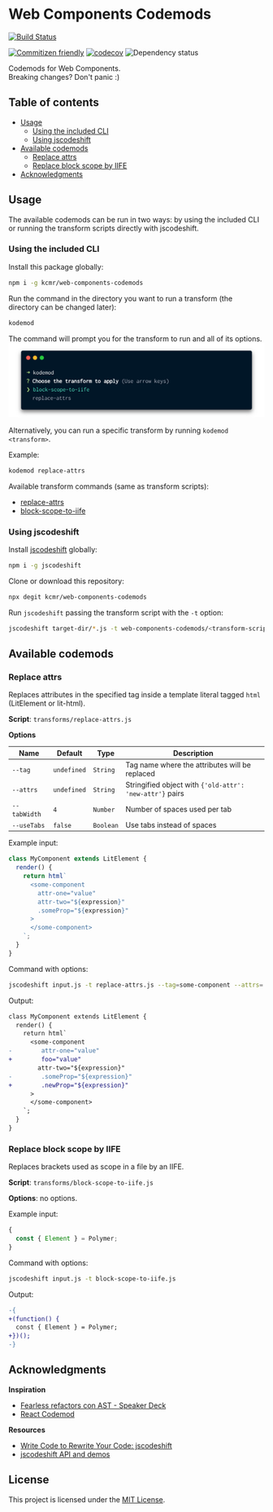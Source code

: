 # Web Components Codemods

[![Build Status](https://travis-ci.com/kcmr/web-components-codemods.svg?branch=master)](https://travis-ci.com/kcmr/web-components-codemods)

<!-- [![npm version](https://badge.fury.io/js/web-components-codemods.svg)](https://badge.fury.io/js/web-components-codemods) -->

[![Commitizen friendly](https://img.shields.io/badge/commitizen-friendly-brightgreen.svg)](http://commitizen.github.io/cz-cli/)
[![codecov](https://codecov.io/gh/kcmr/web-components-codemods/branch/master/graph/badge.svg)](https://codecov.io/gh/kcmr/web-components-codemods)
![Dependency status](https://img.shields.io/david/kcmr/web-components-codemods.svg)

Codemods for Web Components.  
Breaking changes? Don't panic :)

## Table of contents

- [Usage](#usage)
  - [Using the included CLI](#using-the-included-cli)
  - [Using jscodeshift](#using-jscodeshift)
- [Available codemods](#available-codemods)
  - [Replace attrs](#replace-attrs)
  - [Replace block scope by IIFE](#replace-block-scope-by-iife)
- [Acknowledgments](#acknowledgments)

## Usage

The available codemods can be run in two ways: by using the included CLI or running the transform scripts directly with jscodeshift.

### Using the included CLI

Install this package globally:

```bash
npm i -g kcmr/web-components-codemods
```

Run the command in the directory you want to run a transform (the directory can be changed later):

```bash
kodemod
```

The command will prompt you for the transform to run and all of its options.
![kodemod CLI screenshot](https://raw.githubusercontent.com/kcmr/web-components-codemods/master/docs/images/kodemod-cli-screenshot.png)

Alternatively, you can run a specific transform by running `kodemod <transform>`.

Example:

```bash
kodemod replace-attrs
```

Available transform commands (same as transform scripts):

- [replace-attrs](#replace-attrs)
- [block-scope-to-iife](#replace-block-scope-by-iife)

### Using jscodeshift

Install [jscodeshift](https://github.com/facebook/jscodeshift) globally:

```bash
npm i -g jscodeshift
```

Clone or download this repository:

```bash
npx degit kcmr/web-components-codemods
```

Run `jscodeshift` passing the transform script with the `-t` option:

```bash
jscodeshift target-dir/*.js -t web-components-codemods/<transform-script>.js
```

## Available codemods

### Replace attrs

Replaces attributes in the specified tag inside a template literal tagged `html` (LitElement or lit-html).

**Script**: `transforms/replace-attrs.js`

**Options**

| Name         | Default     | Type      | Description                                              |
| ------------ | ----------- | --------- | -------------------------------------------------------- |
| `--tag`      | `undefined` | `String`  | Tag name where the attributes will be replaced           |
| `--attrs`    | `undefined` | `String`  | Stringified object with `{'old-attr': 'new-attr'}` pairs |
| `--tabWidth` | `4`         | `Number`  | Number of spaces used per tab                            |
| `--useTabs`  | `false`     | `Boolean` | Use tabs instead of spaces                               |

Example input:

```js
class MyComponent extends LitElement {
  render() {
    return html`
      <some-component
        attr-one="value"
        attr-two="${expression}"
        .someProp="${expression}"
      >
      </some-component>
    `;
  }
}
```

Command with options:

```bash
jscodeshift input.js -t replace-attrs.js --tag=some-component --attrs='{"attr-one": "foo", ".someProp": ".newProp"}'
```

Output:

```diff
class MyComponent extends LitElement {
  render() {
    return html`
      <some-component
-        attr-one="value"
+        foo="value"
        attr-two="${expression}"
-        .someProp="${expression}"
+        .newProp="${expression}"
      >
      </some-component>
    `;
  }
}
```

### Replace block scope by IIFE

Replaces brackets used as scope in a file by an IIFE.

**Script**: `transforms/block-scope-to-iife.js`

**Options**: no options.

Example input:

```js
{
  const { Element } = Polymer;
}
```

Command with options:

```bash
jscodeshift input.js -t block-scope-to-iife.js
```

Output:

```diff
-{
+(function() {
  const { Element } = Polymer;
+})();
-}
```

## Acknowledgments

**Inspiration**

- [Fearless refactors con AST - Speaker Deck](https://speakerdeck.com/sanguino/fearless-refactors-con-ast)
- [React Codemod](https://github.com/reactjs/react-codemod)

**Resources**

- [Write Code to Rewrite Your Code: jscodeshift](https://www.toptal.com/javascript/write-code-to-rewrite-your-code)
- [jscodeshift API and demos](https://hackmd.io/@yQp_d2iwRF25H5YTCeWj0w/Hy8FL6IWZ?type=view#jscodeshift-draft)

## License

This project is licensed under the [MIT License](LICENSE).
